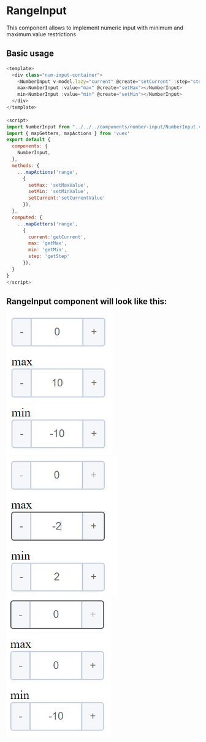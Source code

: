 
# RangeInput

This component allows to implement numeric input with minimum and maximum value restrictions 
## Basic usage

```js
<template>
  <div class="num-input-container">
    <NumberInput v-model.lazy="current" @create="setCurrent" :step="step" :max="max" :min="min" />
    max<NumberInput :value="max" @create="setMax"></NumberInput>
    min<NumberInput :value="min" @create="setMin"></NumberInput>
  </div>
</template>

<script>
import NumberInput from "../../../components/number-input/NumberInput.vue"
import { mapGetters, mapActions } from 'vuex'
export default {
  components: {
    NumberInput,
  },
  methods: {
    ...mapActions('range',
      {
        setMax: 'setMaxValue',
        setMin: 'setMinValue',
        setCurrent:'setCurrentValue'
      }),
  },
  computed: {
    ...mapGetters('range',
      {
        current:'getCurrent',
        max: 'getMax',
        min: 'getMin',
        step: 'getStep'
      }),
  }
}
</script>


  ```
## RangeInput component will look like this:
![RangeInput](DocAssets/temp1.png)
![RangeInput](DocAssets/temp2.png)
![RangeInput](DocAssets/temp3.png)